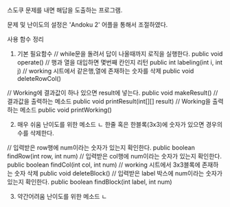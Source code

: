 스도쿠 문제를 내면 해답을 도출하는 프로그램.

문제 및 난이도의 설정은 'Andoku 2' 어플을 통해서 조절하였다.


사용 함수 정리

1. 기본 필요함수
// while문을 돌려서 답이 나올때까지 로직을 실행한다.
	public void operate()
// 행과 열을 대입하면 몇번째 칸인지 리턴
	public int labeling(int i, int j)
// working 시트에서 같은행,열에 존재하는 숫자를 삭제
	public void deleteRowCol()

// Working에 결과값이 하나 있으면 result에 넣는다.
	public void makeResult()
// 결과값을 출력하는 메소드
	public void printResult(int[][] result)
// Working을 출력하는 메소드
	public void printWorking()

2. 매우 쉬움 난이도를 위한 메소드
ㄴ 한줄 혹은 한블록(3x3)에 숫자가 있으면 경우의수를 삭제한다.

// 입력받은 row행에 num이라는 숫자가 있는지 확인한다.
	public boolean findRow(int row, int num)
// 입력받은 col행에 num이라는 숫자가 있는지 확인한다.
	public boolean findCol(int col, int num)
// working 시트에서 3x3블록에 존재하는 숫자 삭제
	public void deleteBlock()
// 입력받은 label 박스에 num이라는 숫자가 있는지 확인한다.
	public boolean findBlock(int label, int num)

3. 약간어려움 난이도를 위한 메소드
ㄴ 
